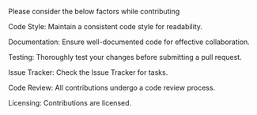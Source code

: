 Please consider the below factors while contributing

Code Style:
Maintain a consistent code style for readability.
  
Documentation:
Ensure well-documented code for effective collaboration.
  
Testing:
Thoroughly test your changes before submitting a pull request.
  
Issue Tracker:
Check the Issue Tracker for tasks.

Code Review:
All contributions undergo a code review process.

Licensing:
Contributions are licensed.
